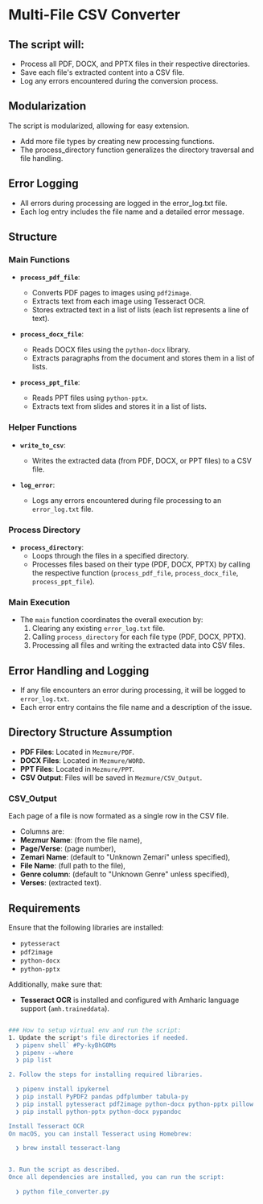 # Multi-File CSV Converter

## The script will:

- Process all PDF, DOCX, and PPTX files in their respective directories.
- Save each file's extracted content into a CSV file.
- Log any errors encountered during the conversion process.

## Modularization

The script is modularized, allowing for easy extension.

- Add more file types by creating new processing functions.
- The process_directory function generalizes the directory traversal and file handling.

## Error Logging

- All errors during processing are logged in the error_log.txt file.
- Each log entry includes the file name and a detailed error message.

## Structure

### Main Functions

- **`process_pdf_file`**:

  - Converts PDF pages to images using `pdf2image`.
  - Extracts text from each image using Tesseract OCR.
  - Stores extracted text in a list of lists (each list represents a line of text).

- **`process_docx_file`**:

  - Reads DOCX files using the `python-docx` library.
  - Extracts paragraphs from the document and stores them in a list of lists.

- **`process_ppt_file`**:
  - Reads PPT files using `python-pptx`.
  - Extracts text from slides and stores it in a list of lists.

### Helper Functions

- **`write_to_csv`**:

  - Writes the extracted data (from PDF, DOCX, or PPT files) to a CSV file.

- **`log_error`**:
  - Logs any errors encountered during file processing to an `error_log.txt` file.

### Process Directory

- **`process_directory`**:
  - Loops through the files in a specified directory.
  - Processes files based on their type (PDF, DOCX, PPTX) by calling the respective function (`process_pdf_file`, `process_docx_file`, `process_ppt_file`).

### Main Execution

- The `main` function coordinates the overall execution by:
  1. Clearing any existing `error_log.txt` file.
  2. Calling `process_directory` for each file type (PDF, DOCX, PPTX).
  3. Processing all files and writing the extracted data into CSV files.

## Error Handling and Logging

- If any file encounters an error during processing, it will be logged to `error_log.txt`.
- Each error entry contains the file name and a description of the issue.

## Directory Structure Assumption

- **PDF Files**: Located in `Mezmure/PDF`.
- **DOCX Files**: Located in `Mezmure/WORD`.
- **PPT Files**: Located in `Mezmure/PPT`.
- **CSV Output**: Files will be saved in `Mezmure/CSV_Output`.

### CSV_Output

Each page of a file is now formated as a single row in the CSV file.

- Columns are:
- **Mezmur Name**: (from the file name),
- **Page/Verse**: (page number),
- **Zemari Name**: (default to "Unknown Zemari" unless specified),
- **File Name**: (full path to the file),
- **Genre column**: (default to "Unknown Genre" unless specified),
- **Verses**: (extracted text).

## Requirements

Ensure that the following libraries are installed:

- `pytesseract`
- `pdf2image`
- `python-docx`
- `python-pptx`

Additionally, make sure that:

- **Tesseract OCR** is installed and configured with Amharic language support (`amh.traineddata`).

```bash

### How to setup virtual env and run the script:
1. Update the script's file directories if needed.
  ❯ pipenv shell` #Py-kyBhG0Ms
  ❯ pipenv --where
  ❯ pip list

2. Follow the steps for installing required libraries.

  ❯ pipenv install ipykernel
  ❯ pip install PyPDF2 pandas pdfplumber tabula-py
  ❯ pip install pytesseract pdf2image python-docx python-pptx pillow
  ❯ pip install python-pptx python-docx pypandoc

Install Tesseract OCR
On macOS, you can install Tesseract using Homebrew:

  ❯ brew install tesseract-lang


3. Run the script as described.
Once all dependencies are installed, you can run the script:

  ❯ python file_converter.py

```
